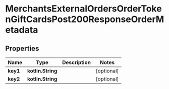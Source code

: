 
# MerchantsExternalOrdersOrderTokenGiftCardsPost200ResponseOrderMetadata

## Properties
Name | Type | Description | Notes
------------ | ------------- | ------------- | -------------
**key1** | **kotlin.String** |  |  [optional]
**key2** | **kotlin.String** |  |  [optional]



